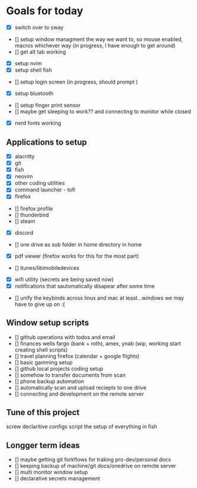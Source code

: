 # Goals for today

- [x] switch over to sway
- [] setup window managment the way we want to, so mouse enabled, macros whichever way (in progress, I have enough to get around)
- [] get alt tab working
- [x] setup nvim
- [x] setup shell fish
- [] setup login screen (in progress, should prompt )
- [x] setup bluetooth
- [] setup finger print sensor
- [] maybe get sleeping to work?? and connecting to monitor while closed
- [x] nerd fonts working

## Applications to setup

- [x] alacritty
- [x] git
- [x] fish
- [x] neovim
- [x] other coding utilities
- [x] command launcher - tofi
- [x] firefox
- [] firefox profile
- [] thunderbird
- [] steam
- [x] discord
- [] one drive as sub folder in home directory in home
- [x] pdf viewer (firefox works for this for the most part)
- [] itunes/libimobiledevices
- [x] wifi utility (secrets are being saved now)
- [x] notifications that sautomatically disapear after some time
- [] unify the keybinds across linux and mac at least...windows we may have to give up on :(

## Window setup scripts

- [] github operations with todos and email
- [] finances wells fargo (bank + roth), amex, ynab (wip, working start creating shell scripts)
- [] travel planning firefox (calendar + google flights)
- [] basic gamming setup
- [] github local projects coding setup
- [] somehow to transfer documents from scan
- [] phone backup automation
- [] automatically scan and upload reciepts to one drive
- [] connecting and development on the remote server

## Tune of this project

screw declaritive configs script the setup of everything in fish

## Longger term ideas

- [] maybe getting git forkflows for traking pro-dev/personal docs
- [] keeping backup of machine/git docs/onedrive on remote server
- [] multi monitor window setup
- [] declarative secrets management
